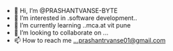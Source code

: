 - 👋 Hi, I’m @PRASHANTVANSE-BYTE
- 👀 I’m interested in .software development..
- 🌱 I’m currently learning ..mca.at vit pune
- 💞️ I’m looking to collaborate on ...
- 📫 How to reach me ...prashantrvanse01@gmail.com

<!---
PRASHANTVANSE-BYTE/PRASHANTVANSE-BYTE is a ✨ special ✨ repository because its `README.md` (this file) appears on your GitHub profile.
You can click the Preview link to take a look at your changes.
--->
